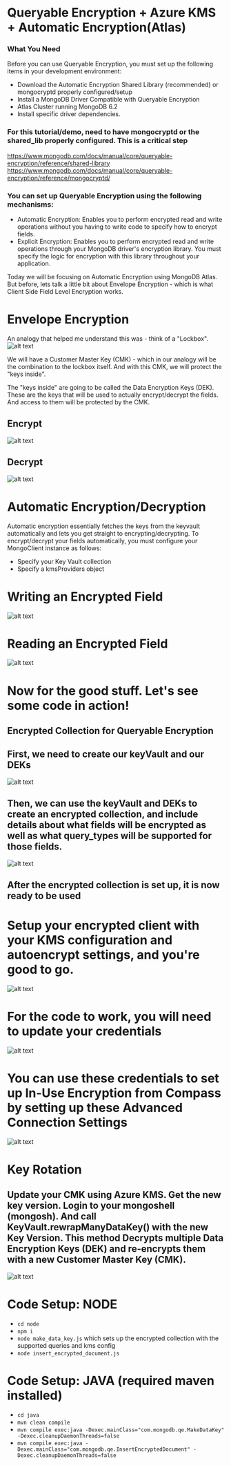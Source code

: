 # Queryable Encryption + Azure KMS + Automatic Encryption(Atlas)

### What You Need
Before you can use Queryable Encryption, you must set up the following items in your development environment:

- Download the Automatic Encryption Shared Library (recommended) or mongocryptd properly configured/setup
- Install a MongoDB Driver Compatible with Queryable Encryption
- Atlas Cluster running MongoDB 6.2
- Install specific driver dependencies.

### For this tutorial/demo, need to have mongocryptd or the shared_lib properly configured. This is a critical step
https://www.mongodb.com/docs/manual/core/queryable-encryption/reference/shared-library
https://www.mongodb.com/docs/manual/core/queryable-encryption/reference/mongocryptd/

### You can set up Queryable Encryption using the following mechanisms:
- Automatic Encryption: Enables you to perform encrypted read and write operations without you having to write code to specify how to encrypt fields.
- Explicit Encryption: Enables you to perform encrypted read and write operations through your MongoDB driver's encryption library. You must specify the logic for encryption with this library throughout your application.

Today we will be focusing on Automatic Encryption using MongoDB Atlas. But before, lets talk a little bit about Envelope Encryption - which is what Client Side Field Level Encryption works.

# Envelope Encryption
An analogy that helped me understand this was - think of a "Lockbox".
![alt text](https://ae01.alicdn.com/kf/H9e2485b079db4fe2abe2d8b5a7884a7bO/Key-Lock-Box-Combination-Lockbox-with-Code-for-House-Key-Storage-Combo-Door-Locker.jpg_.webp "Title")

We will have a Customer Master Key (CMK) - which in our analogy will be the combination to the lockbox itself.
And with this CMK, we will protect the "keys inside".

The "keys inside" are going to be called the Data Encryption Keys (DEK). These are the keys that will be used to actually encrypt/decrypt the fields. And access to them will be protected by the CMK.

## Encrypt
![alt text](https://rockelitix-ituwr.mongodbstitch.com/imageedit_4_9354567901.png "Title")

## Decrypt
![alt text](https://rockelitix-ituwr.mongodbstitch.com/imageedit_5_5000319473.png "Title")



# Automatic Encryption/Decryption
Automatic encryption essentially fetches the keys from the keyvault automatically and lets you get straight to encrypting/decrypting.
To encrypt/decrypt your fields automatically, you must configure your MongoClient instance as follows:
- Specify your Key Vault collection
- Specify a kmsProviders object

# Writing an Encrypted Field
![alt text](https://www.mongodb.com/docs/manual/images/CSFLE_Write_Encrypted_Data.png "Title")

# Reading an Encrypted Field
![alt text](https://www.mongodb.com/docs/manual/images/CSFLE_Read_Encrypted_Data.png "Title")

# Now for the good stuff. Let's see some code in action!

## Encrypted Collection for Queryable Encryption
## First, we need to create our keyVault and our DEKs
![alt text](https://rockelitix-ituwr.mongodbstitch.com/step0-qe.png "Title")
## Then, we can use the keyVault and DEKs to create an encrypted collection, and include details about what fields will be encrypted as well as what query_types will be supported for those fields.
![alt text](https://rockelitix-ituwr.mongodbstitch.com/step1-qe.png "Title")

## After the encrypted collection is set up, it is now ready to be used

# Setup your encrypted client with your KMS configuration and autoencrypt settings, and you're good to go.
![alt text](https://rockelitix-ituwr.mongodbstitch.com/cryptoclient.png "Title")

# For the code to work, you will need to update your credentials
![alt text](https://rockelitix-ituwr.mongodbstitch.com/azure.png "Title")

# You can use these credentials to set up In-Use Encryption from Compass by setting up these Advanced Connection Settings

![alt text](https://rockelitix-ituwr.mongodbstitch.com/azure.png "Title")

# Key Rotation
## Update your CMK using Azure KMS. Get the new key version. Login to your mongoshell (mongosh). And call KeyVault.rewrapManyDataKey() with the new Key Version. This method Decrypts multiple Data Encryption Keys (DEK) and re-encrypts them with a new Customer Master Key (CMK).
![alt text](https://rockelitix-ituwr.mongodbstitch.com/keyrotate.png "Title")

# Code Setup: NODE
- ` cd node `
- `npm i`
- `node make_data_key.js` which sets up the encrypted collection with the supported queries and kms config
- `node insert_encrypted_document.js`

# Code Setup: JAVA (required maven installed)
- `cd java`
- `mvn clean compile`
- `mvn compile exec:java -Dexec.mainClass="com.mongodb.qe.MakeDataKey" -Dexec.cleanupDaemonThreads=false`
- `mvn compile exec:java -Dexec.mainClass="com.mongodb.qe.InsertEncryptedDocument" -Dexec.cleanupDaemonThreads=false`
